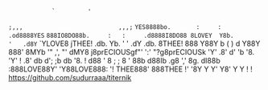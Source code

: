                 `         '
`;,,,             `       `             ,,,;`
`YES8888bo.       :     :       .od8888YES`
 `888IO8DO88b.     :   :     .d8888I8DO88
  8LOVEY  Y8b.       '   .d8Y`  `YLOVE8
 jTHEE!  .db.  Yb. '   ' .dY  .db.  8THEE!
   888  Y88Y    b   ( ) d    Y88Y  888'
    8MYb  '"        ,',        "'  dMY8
   j8prECIOUSgf"'   ':'   "?g8prECIOUSk
     'Y'   .8'     d' 'b     '8.   'Y'
      !   .8' db  d'; ;b  db '8.   !
          d88  '  8 ; ; 8  '  88b
        d88Ib   .g8 ',' 8g.   dI88b
       :888LOVE88Y'     'Y88LOVE888:
       '! THEE888'       888THEE !'
          '8Y  Y         Y'  Y8'
           Y                   Y
           !                   !
  https://github.com/sudurraaa/titernik
